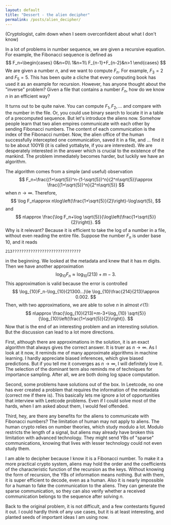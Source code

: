 ```yaml
---
layout: default
title: "Dessert - the alien decipher"
permalink: /posts/alien_decipher/
---
```


(Cryptologist, calm down when I seem overconfident about what I don't know)

In a lot of problems in number sequence, we are given a recursive equation. For example, the Fibonacci sequence is defined as 
$$
F_n=\begin{cases}
0&n=0\\
1&n=1\\
F_{n-1}+F_{n-2}&n>1
\end{cases}
$$
We are given a number $n$, and we want to compute $F_n$. For example, $F_3=2$ and $F_5=5$. This has been quite a cliche that every computing book has used it as an example for recursion. However, has anyone thought about the "inverse" problem? Given a file that contains a number $F_n$, how do we know $n$ in an efficient way?

It turns out to be quite naive. You can compute $F_1, F_2,...$ and compare with the number in the file. Or, you could use binary search to locate it in a table of a precomputed sequence. But let's introduce the aliens now. Somehow people learn that two alien empires communicate with each other by sending Fibonacci numbers. The content of each communication is the index of the Fibonacci number. Now, the alien office of the human successfully intercepted one communication, saved it in a file, and ... find it to be about 100YB (it is called yottabyte, if you are interested). We are desperately interested in the answer which is crucial to the existence of the mankind. The problem immediately becomes harder, but luckily we have an algorithm.

The algorithm comes from a simple (and useful) observation
$$
F_n=\frac{(1+\sqrt{5})^n-(1-\sqrt{5})^n}{2^n\sqrt{5}}\approx \frac{(1+\sqrt{5})^n}{2^n\sqrt{5}}
$$
when $n\to\infty$. Therefore,
$$
\log F_n\approx n\log\left(\frac{1+\sqrt{5}}{2}\right)-\log\sqrt{5},
$$
and
$$
n\approx \frac{\log F_n+\log \sqrt{5}}{\log\left(\frac{1+\sqrt{5}}{2}\right)}.
$$
Why is it relevant? Because it is efficient to take the log of a number in a file, without even reading the entire file. Suppose the number $F_n$ is under base $10$, and it reads
```
213??????????????????????????????
```
in the beginning. We looked at the metadata and knew that it has $m$ digits. Then we have another approximation
$$
\log_{10}F_n\approx \log_{10}(213)+m-3.
$$
This approximation is valid because the error is controlled
$$
\log_{10}F_n-\log_{10}(21300...)\le \log_{10}\frac{214}{213}\approx 0.002.
$$
Then, with two approximations, we are able to solve $n$ in almost $\mathcal{O}(1)$:
$$
n\approx \frac{\log_{10}(213)+m-3+\log_{10} \sqrt{5}}{\log_{10}\left(\frac{1+\sqrt{5}}{2}\right)}.
$$
Now that is the end of an interesting problem and an interesting solution. But the discussion can lead to a lot more directions.

First, although there are approximations in the solution, it is an exact algorithm that always gives the correct answer. It is truer as $n\to\infty$. As I look at it now, it reminds me of many approximate algorithms in machine learning. I hardly appreciate biased inferences, which give biased predictions. But if you tell me it converges as $n\to\infty$, I will definitely love it. The selection of the dominant term also reminds me of techniques for importance sampling. After all, we are both doing log space computation.

Second, some problems have solutions out of the box. In Leetcode, no one has ever created a problem that requires the information of the metadata (correct me if there is). This basically lets me ignore a lot of opportunities that interview with Leetcode problems. Even if I could solve most of the hards, when I am asked about them, I would feel offended. 

Third, hey, are there any benefits for the aliens to communicate with Fibonacci numbers? The limitation of human may not apply to aliens. The human crypto relies on number theories, which study modulo a lot. Modulo restricts the length of a signal, but aliens may already have broken this limitation with advanced technology. They might send YBs of "sparse" communications, knowing that lives with lesser technology could not even study them. 

I am able to decipher because I know it is a Fibonacci number. To make it a more practical crypto system, aliens may hold the order and the coefficients of the characteristic function of the recursion as the keys. Without knowing the form of recursion, the YBs of information means nothing. But with them, it is super efficient to decode, even as a human. Also it is nearly impossible for a human to fake the communication to the aliens. They can generate the sparse communication, so they can also verify whether a received communication belongs to the sequence after solving $n$. 

Back to the original problem, it is not difficult, and a few contestants figured it out. I could hardly think of any use cases, but it is at least interesting, and planted seeds of important ideas I am using now. 